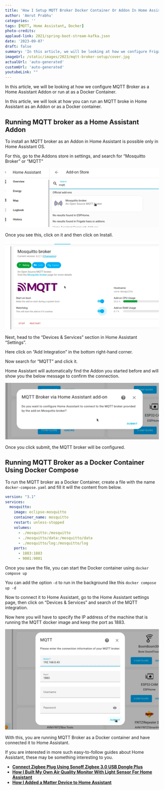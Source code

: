 ```yaml
---
title: 'How I Setup MQTT Broker Docker Container Or Addon In Home Assistant — Step-By-Step Guide'
author: 'Amrut Prabhu'
categories: ''
tags: [MQTT, Home Assistant, Docker]
photo-credits:
applaud-link: 2021/spring-boot-stream-kafka.json
date: '2023-09-07'
draft: false
summary: 'In this article, we will be looking at how we configure Frigate to detect object and then connect it to Home Assistant to receive notification.'
imageUrl: /static/images/2023/mqtt-broker-setup/cover.jpg
actualUrl: 'auto-generated'
customUrl: 'auto-generated'
youtubeLink: ""
---
```


In this article, we will be looking at how we configure MQTT Broker as a Home Assistant Addon or run at as a Docker Container.
  
<TOCInline toc={props.toc} asDisclosure />  
In this article, we will look at how you can run an MQTT broke in Home Assistant as an Addon or as a Docker container.

## Running MQTT broker as a Home Assistant Addon

To install an MQTT broker as an Addon in Home Assistant is possible only in Home Assistant OS.

For this, go to the Addons store in settings, and search for “Mosquitto Broker” or “MQTT”

![1-mqtt-addon](/static/images/2023/mqtt-broker-setup/1-mqtt-addon.webp)

Once you see this, click on it and then click on Install.

![2-mqtt-addon-started](/static/images/2023/mqtt-broker-setup/2-mqtt-addon-started.webp)

Next, head to the “Devices & Services” section in Home Assistant “Settings”.

Here click on “Add Integration” in the bottom right-hand corner.

Now search for “MQTT” and click it.

Home Assistant will automatically find the Addon you started before and will show you the below message to confirm the connection.

![3-mqtt-integration](/static/images/2023/mqtt-broker-setup/3-mqtt-integration.webp)

Once you click submit, the MQTT broker will be configured.

## Running MQTT Broker as a Docker Container Using Docker Compose

To run the MQTT broker as a Docker Container, create a file with the name `docker-compose.yaml` and fill it will the content from below.
```yaml
version: "3.1"  
services:  
  mosquitto:  
    image: eclipse-mosquitto  
    container_name: mosquitto  
    restart: unless-stopped  
    volumes:  
      - ./mosquitto:/mosquitto  
      - ./mosquitto/data:/mosquitto/data  
      - ./mosquitto/log:/mosquitto/log  
    ports:  
      - 1883:1883  
      - 9001:9001
```
Once you save the file, you can start the Docker container using `docker compose up`

You can add the option `-d` to run in the background like this `docker compose up -d`

Now to connect it to Home Assistant, go to the Home Assistant settings page, then click on “Devices & Services” and search of the MQTT integration.

Now here you will have to specify the IP address of the machine that is running the MQTT docker image and keep the port as 1883.

![4-mqtt-broker-configuration](/static/images/2023/mqtt-broker-setup/4-mqtt-broker-configuration.webp)

With this, you are running MQTT Broker as a Docker container and have connected it to Home Assistant.

If you are interested in more such easy-to-follow guides about Home Assistant, these may be something interesting to you.


-   [**Connect Zigbee Plug Using Sonoff Zigbee 3.0 USB Dongle Plus**](https://smarthomecircle.com/connect-zigbee-device-using-sonoff-zigbee-3-dongle-plus-to-home-assistant)
-   [**How I Built My Own Air Quality Monitor With Light Sensor For Home Assistant**](https://smarthomecircle.com/air-quality-sensor-and-light-sensor-esp32-home-assistant)
-   [**How I Added a Matter Device to Home Assistant**](https://smarthomecircle.com/add-matter-devices-to-home-assistant)